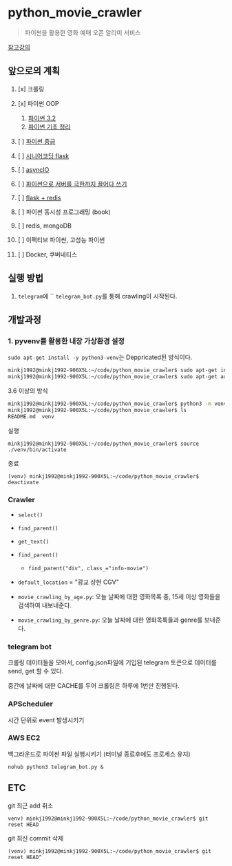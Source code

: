 # python_movie_crawler
> 파이썬을 활용한 영화 예매 오픈 알리미 서비스

[참고강의](https://www.inflearn.com/course/%EC%98%81%ED%99%94%EC%98%88%EB%A7%A4-%ED%8C%8C%EC%9D%B4%EC%8D%AC/lecture/20865)

## 앞으로의 계획
1. [x] 크롤링 
2. [x] 파이썬 OOP
   1. [파이썬 3.2](https://www.inflearn.com/course/%EB%B9%A0%EB%A5%B4%EA%B2%8C-%ED%99%9C%EC%9A%A9-%EA%B0%80%EB%8A%A5%ED%95%9C-%ED%8C%8C%EC%9D%B4%EC%8D%AC-3-2-%ED%94%84%EB%A1%9C%EA%B7%B8%EB%9E%98%EB%B0%8D/dashboard)
   2. [파이썬 기초 정리](https://www.inflearn.com/course/%EB%82%98%EB%8F%84%EC%BD%94%EB%94%A9-%ED%8C%8C%EC%9D%B4%EC%8D%AC-%EA%B8%B0%EB%B3%B8/dashboard)

3. [ ] [파이썬 중급](https://www.inflearn.com/course/%ED%94%84%EB%A1%9C%EA%B7%B8%EB%9E%98%EB%B0%8D-%ED%8C%8C%EC%9D%B4%EC%8D%AC-%EC%A4%91%EA%B8%89-%EC%9D%B8%ED%94%84%EB%9F%B0-%EC%98%A4%EB%A6%AC%EC%A7%80%EB%84%90)
4. [ ] [시니어코딩 flask](https://www.youtube.com/watch?v=1CuAJsMz7PA&list=PLEOnZ6GeucBXxloeiT5PaZK2B54FRkIgy)
5. [ ] [asyncIO](https://www.youtube.com/watch?v=qdm2o0JSuXc)
6. [ ] [파이썬으로 서버를 극한까지 끌어다 쓰기](https://www.youtube.com/watch?v=zAvWv_Wi0z0)
7. [ ] [flask + redis](https://niceman.tistory.com/200)
8. [ ] 파이썬 동시성 프로그래밍 (book)
9. [ ] redis, mongoDB
10. [ ] 이팩티브 파이썬, 고성능 파이썬
11. [ ] Docker, 쿠버네티스

## 실행 방법
1) `telegram`에 ``
`telegram_bot.py`를 통해 crawling이 시작된다.

## 개발과정

### 1. pyvenv를 활용한 내장 가상환경 설정

`sudo apt-get install -y python3-venv`는 Deppricated된 방식이다.

```bash
minkj1992@minkj1992-900X5L:~/code/python_movie_crawler$ sudo apt-get install -y python3-venv
minkj1992@minkj1992-900X5L:~/code/python_movie_crawler$ sudo apt-get autoremove --purge python3-venv

```

3.6 이상의 방식
```bash
minkj1992@minkj1992-900X5L:~/code/python_movie_crawler$ python3 -m venv ./venv
minkj1992@minkj1992-900X5L:~/code/python_movie_crawler$ ls
README.md  venv
```


실행

    minkj1992@minkj1992-900X5L:~/code/python_movie_crawler$ source ./venv/bin/activate

종료

    (venv) minkj1992@minkj1992-900X5L:~/code/python_movie_crawler$ deactivate 


### Crawler
- `select()`
- `find_parent()`
- `get_text()`
- `find_parent()`
    - `find_parent("div", class_="info-movie")`

- `default_location` = "광교 상현 CGV"
- `movie_crawling_by_age.py`: 오늘 날짜에 대한 영화목록 중, 15세 이상 영화들을 검색하여 내보내준다.
- `movie_crawling_by_genre.py`: 오늘 날짜에 대한 영화목록들과 genre를 보내준다. 

### telegram bot

크롤링 데이터들을 모아서, config.json파일에 기입된 telegram 토큰으로 데이터를 send, get 할 수 있다.

중간에 날짜에 대한 CACHE를 두어 크롤링은 하루에 1번만 진행된다. 

### APScheduler

시간 단위로 event 발생시키기

### AWS EC2

백그라운드로 파이썬 파일 실행시키기 (터미널 종료후에도 프로세스 유지)

    nohub python3 telegram_bot.py &

## ETC
git 최근 add 취소
    
    venv) minkj1992@minkj1992-900X5L:~/code/python_movie_crawler$ git reset HEAD

git 최신 commit 삭제

    (venv) minkj1992@minkj1992-900X5L:~/code/python_movie_crawler$ git reset HEAD^

